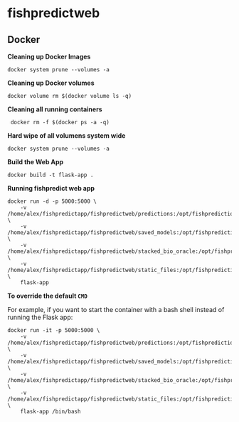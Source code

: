 # fishpredictweb


## Docker 

**Cleaning up Docker Images**

```
docker system prune --volumes -a
```


**Cleaning up Docker volumes**

```
docker volume rm $(docker volume ls -q)

```


**Cleaning all running containers**
```
 docker rm -f $(docker ps -a -q)
```

**Hard wipe of all volumens system wide**
```
docker system prune --volumes -a
```



**Build the Web App**

```
docker build -t flask-app .
```


**Running fishpredict web app**

```
docker run -d -p 5000:5000 \
    -v /home/alex/fishpredictapp/fishpredictweb/predictions:/opt/fishprediction//predictions \
    -v /home/alex/fishpredictapp/fishpredictweb/saved_models:/opt/fishprediction//saved_models \
    -v /home/alex/fishpredictapp/fishpredictweb/stacked_bio_oracle:/opt/fishprediction//stacked_bio_oracle \
    -v /home/alex/fishpredictapp/fishpredictweb/static_files:/opt/fishprediction//static_files \
    flask-app

```

**To override the default `CMD`**

For example, if you want to start the container with a bash shell instead of running the Flask app:

```
docker run -it -p 5000:5000 \
    -v /home/alex/fishpredictapp/fishpredictweb/predictions:/opt/fishprediction/predictions \
    -v /home/alex/fishpredictapp/fishpredictweb/saved_models:/opt/fishprediction/saved_models \
    -v /home/alex/fishpredictapp/fishpredictweb/stacked_bio_oracle:/opt/fishprediction/stacked_bio_oracle \
    -v /home/alex/fishpredictapp/fishpredictweb/static_files:/opt/fishprediction/static_files \
    flask-app /bin/bash

```